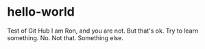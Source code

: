 # hello-world
Test of Git Hub
I am Ron, and you are not.  But that's ok.  Try to learn something.
No.  Not that.  Something else.
